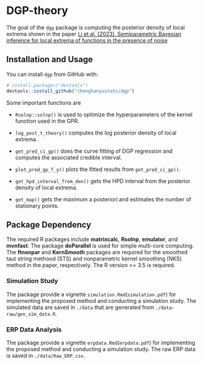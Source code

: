 # DGP-theory

The goal of the `dgp` package is computing the posterior density of local extrema shown in the paper [Li et al. (2023). Semiparametric Bayesian inference for local extrema of functions in the presence of noise](https://arxiv.org/abs/2103.10606)


## Installation and Usage

You can install `dgp` from GitHub with:

``` r
# install.packages("devtools")
devtools::install_github("chenghanyustats/dgp")
```

Some important functions are

- `Rsolnp::solnp()` is used to optimize the hyperparameters of the kernel function used in the GPR.

- `log_post_t_theory()` computes the log posterior density of local extrema.

- `get_pred_ci_gp()` does the curve fitting of DGP regression and computes the associated credible interval.

- `plot_pred_gp_f_y()` plots the fitted results from `get_pred_ci_gp()`.

- `get_hpd_interval_from_den()` gets the HPD interval from the posterior density of local extrema.

- `get_map()` gets the maximum a posteriori and estimates the number of stationary points.


## Package Dependency

The required R packages include **matrixcalc**, **Rsolnp**, **emulator**, and **mvnfast**. The package **doParallel** is used for simple multi-core computing. The **ftnonpar** and **KernSmooth** packages are required for the smoothed taut string methood (STS) and nonparametric kernel smoothing (NKS) method in the paper, respectively. The R version >= 3.5 is required.



### Simulation Study

The package provide a vignette `simulation.Rmd`(`simulation.pdf`) for implementing the proposed method and conducting a simulation study. The simulated data are saved in `./data` that are generated from `./data-raw/gen_sim_data.R`.



### ERP Data Analysis

The package provide a vignette `erpdata.Rmd`(`erpdata.pdf`) for implementing the proposed method and conducting a simulation study. The raw ERP data is saved in `./data/Raw_ERP.csv`.

